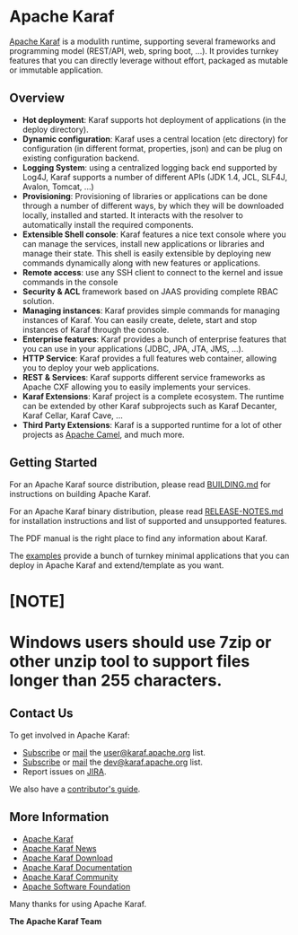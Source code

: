<!--
    Licensed to the Apache Software Foundation (ASF) under one
    or more contributor license agreements.  See the NOTICE file
    distributed with this work for additional information
    regarding copyright ownership.  The ASF licenses this file
    to you under the Apache License, Version 2.0 (the
    "License"); you may not use this file except in compliance
    with the License.  You may obtain a copy of the License at

      http://www.apache.org/licenses/LICENSE-2.0

    Unless required by applicable law or agreed to in writing,
    software distributed under the License is distributed on an
    "AS IS" BASIS, WITHOUT WARRANTIES OR CONDITIONS OF ANY
    KIND, either express or implied.  See the License for the
    specific language governing permissions and limitations
    under the License.
-->

# Apache Karaf

[Apache Karaf](https://karaf.apache.org) is a modulith runtime, supporting several frameworks and programming model (REST/API, web, spring boot, ...).
It provides turnkey features that you can directly leverage without effort, packaged as mutable or immutable application.

## Overview

* **Hot deployment**: Karaf supports hot deployment of applications (in the deploy directory).
* **Dynamic configuration**: Karaf uses a central location (etc directory) for configuration 
    (in different format, properties, json) and can be plug on existing configuration backend.
* **Logging System**: using a centralized logging back end supported by Log4J, Karaf
    supports a number of different APIs (JDK 1.4, JCL, SLF4J, Avalon, Tomcat, ...)
* **Provisioning**: Provisioning of libraries or applications can be done through a number of
    different ways, by which they will be downloaded locally, installed and started. It interacts
    with the resolver to automatically install the required components.
* **Extensible Shell console**: Karaf features a nice text console where you can manage the
    services, install new applications or libraries and manage their state. This shell is easily
    extensible by deploying new commands dynamically along with new features or applications.
* **Remote access**: use any SSH client to connect to the kernel and issue commands in the console
* **Security & ACL** framework based on JAAS providing complete RBAC solution.
* **Managing instances**: Karaf provides simple commands for managing instances of Karaf.
    You can easily create, delete, start and stop instances of Karaf through the console.
* **Enterprise features**: Karaf provides a bunch of enterprise features that you can use in your applications (JDBC, JPA, JTA, JMS, ...).
* **HTTP Service**: Karaf provides a full features web container, allowing you to deploy your web applications.
* **REST & Services**: Karaf supports different service frameworks as Apache CXF allowing you to easily implements your services.
* **Karaf Extensions**: Karaf project is a complete ecosystem. The runtime can be extended by other Karaf subprojects such as Karaf Decanter, Karaf Cellar, Karaf Cave, ...
* **Third Party Extensions**: Karaf is a supported runtime for a lot of other projects as [Apache Camel](https://camel.apache.org), and much more.

## Getting Started

For an Apache Karaf source distribution, please read [BUILDING.md](https://github.com/apache/karaf/blob/master/BUILDING.md) for instructions on building Apache Karaf.

For an Apache Karaf binary distribution, please read [RELEASE-NOTES.md](https://github.com/apache/karaf/blob/master/RELEASE-NOTES.md) for installation instructions and list of supported
and unsupported features.

The PDF manual is the right place to find any information about Karaf.

The [examples](https://github.com/apache/karaf/tree/master/examples) provide a bunch of turnkey minimal applications that you can deploy in Apache Karaf and extend/template as you want.

[NOTE]
====
Windows users should use 7zip or other unzip tool to support files longer than 255 characters.
====

## Contact Us

To get involved in Apache Karaf:

* [Subscribe](mailto:user-subscribe@karaf.apache.org) or [mail](mailto:user@karaf.apache.org) the [user@karaf.apache.org](https://mail-archives.apache.org/mod_mbox/karaf-user/) list.
* [Subscribe](mailto:dev-subscribe@karaf.apache.org) or [mail](mailto:dev@karaf.apache.org) the [dev@karaf.apache.org](https://mail-archives.apache.org/mod_mbox/karaf-dev/) list.
* Report issues on [JIRA](https://issues.apache.org/jira/browse/KARAF).

We also have a [contributor's guide](https://karaf.apache.org/community.html#contribute).

## More Information

* [Apache Karaf](https://karaf.apache.org)
* [Apache Karaf News](https://karaf.apache.org/news.html)
* [Apache Karaf Download](https://karaf.apache.org/download.html)
* [Apache Karaf Documentation](https://karaf.apache.org/documentation.html)
* [Apache Karaf Community](https://karaf.apache.org/community.html)
* [Apache Software Foundation](https://www.apache.org)

Many thanks for using Apache Karaf.

**The Apache Karaf Team**
